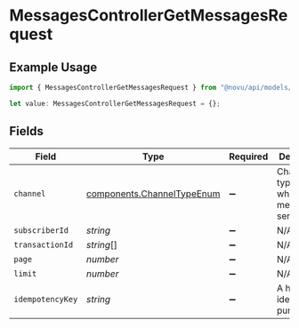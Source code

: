 # MessagesControllerGetMessagesRequest

## Example Usage

```typescript
import { MessagesControllerGetMessagesRequest } from "@novu/api/models/operations";

let value: MessagesControllerGetMessagesRequest = {};
```

## Fields

| Field                                                                    | Type                                                                     | Required                                                                 | Description                                                              |
| ------------------------------------------------------------------------ | ------------------------------------------------------------------------ | ------------------------------------------------------------------------ | ------------------------------------------------------------------------ |
| `channel`                                                                | [components.ChannelTypeEnum](../../models/components/channeltypeenum.md) | :heavy_minus_sign:                                                       | Channel type through which the message is sent                           |
| `subscriberId`                                                           | *string*                                                                 | :heavy_minus_sign:                                                       | N/A                                                                      |
| `transactionId`                                                          | *string*[]                                                               | :heavy_minus_sign:                                                       | N/A                                                                      |
| `page`                                                                   | *number*                                                                 | :heavy_minus_sign:                                                       | N/A                                                                      |
| `limit`                                                                  | *number*                                                                 | :heavy_minus_sign:                                                       | N/A                                                                      |
| `idempotencyKey`                                                         | *string*                                                                 | :heavy_minus_sign:                                                       | A header for idempotency purposes                                        |